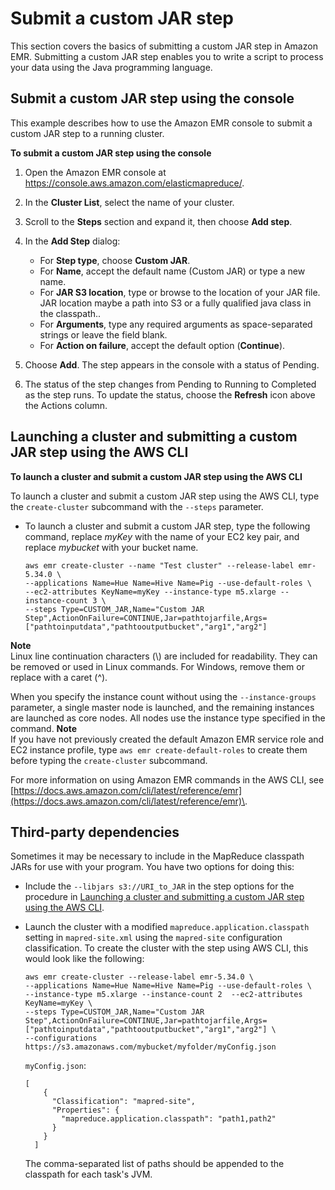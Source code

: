 # Submit a custom JAR step<a name="emr-launch-custom-jar-cli"></a>

This section covers the basics of submitting a custom JAR step in Amazon EMR\. Submitting a custom JAR step enables you to write a script to process your data using the Java programming language\. 

## Submit a custom JAR step using the console<a name="ConsoleCreatingaCustomJARJob"></a>

This example describes how to use the Amazon EMR console to submit a custom JAR step to a running cluster\.

**To submit a custom JAR step using the console**

1. Open the Amazon EMR console at [https://console\.aws\.amazon\.com/elasticmapreduce/](https://console.aws.amazon.com/elasticmapreduce/)\.

1. In the **Cluster List**, select the name of your cluster\.

1. Scroll to the **Steps** section and expand it, then choose **Add step**\.

1. In the **Add Step** dialog:
   + For **Step type**, choose **Custom JAR**\.
   + For **Name**, accept the default name \(Custom JAR\) or type a new name\.
   + For **JAR S3 location**, type or browse to the location of your JAR file\. JAR location maybe a path into S3 or a fully qualified java class in the classpath\.\. 
   + For **Arguments**, type any required arguments as space\-separated strings or leave the field blank\.
   + For **Action on failure**, accept the default option \(**Continue**\)\.

1. Choose **Add**\. The step appears in the console with a status of Pending\. 

1. The status of the step changes from Pending to Running to Completed as the step runs\. To update the status, choose the **Refresh** icon above the Actions column\. 

## Launching a cluster and submitting a custom JAR step using the AWS CLI<a name="emr-dev-create-jar-cli"></a>

**To launch a cluster and submit a custom JAR step using the AWS CLI**

To launch a cluster and submit a custom JAR step using the AWS CLI, type the `create-cluster` subcommand with the `--steps` parameter\.
+ To launch a cluster and submit a custom JAR step, type the following command, replace *myKey* with the name of your EC2 key pair, and replace *mybucket* with your bucket name\.

  ```
  aws emr create-cluster --name "Test cluster" --release-label emr-5.34.0 \
  --applications Name=Hue Name=Hive Name=Pig --use-default-roles \
  --ec2-attributes KeyName=myKey --instance-type m5.xlarge --instance-count 3 \
  --steps Type=CUSTOM_JAR,Name="Custom JAR Step",ActionOnFailure=CONTINUE,Jar=pathtojarfile,Args=["pathtoinputdata","pathtooutputbucket","arg1","arg2"]
  ```
**Note**  
Linux line continuation characters \(\\\) are included for readability\. They can be removed or used in Linux commands\. For Windows, remove them or replace with a caret \(^\)\.

  When you specify the instance count without using the `--instance-groups` parameter, a single master node is launched, and the remaining instances are launched as core nodes\. All nodes use the instance type specified in the command\.
**Note**  
If you have not previously created the default Amazon EMR service role and EC2 instance profile, type `aws emr create-default-roles` to create them before typing the `create-cluster` subcommand\.

  For more information on using Amazon EMR commands in the AWS CLI, see [https://docs.aws.amazon.com/cli/latest/reference/emr](https://docs.aws.amazon.com/cli/latest/reference/emr)\.

## Third\-party dependencies<a name="emr-custom-jar-dependency"></a>

Sometimes it may be necessary to include in the MapReduce classpath JARs for use with your program\. You have two options for doing this:
+ Include the `--libjars s3://URI_to_JAR` in the step options for the procedure in [Launching a cluster and submitting a custom JAR step using the AWS CLI](#emr-dev-create-jar-cli)\.
+ Launch the cluster with a modified `mapreduce.application.classpath` setting in `mapred-site.xml` using the `mapred-site` configuration classification\. To create the cluster with the step using AWS CLI, this would look like the following:

  ```
  aws emr create-cluster --release-label emr-5.34.0 \
  --applications Name=Hue Name=Hive Name=Pig --use-default-roles \
  --instance-type m5.xlarge --instance-count 2  --ec2-attributes KeyName=myKey \
  --steps Type=CUSTOM_JAR,Name="Custom JAR Step",ActionOnFailure=CONTINUE,Jar=pathtojarfile,Args=["pathtoinputdata","pathtooutputbucket","arg1","arg2"] \
  --configurations https://s3.amazonaws.com/mybucket/myfolder/myConfig.json
  ```

  `myConfig.json`:

  ```
  [
      {
        "Classification": "mapred-site",
        "Properties": {
          "mapreduce.application.classpath": "path1,path2"
        }
      }
    ]
  ```

  The comma\-separated list of paths should be appended to the classpath for each task's JVM\.